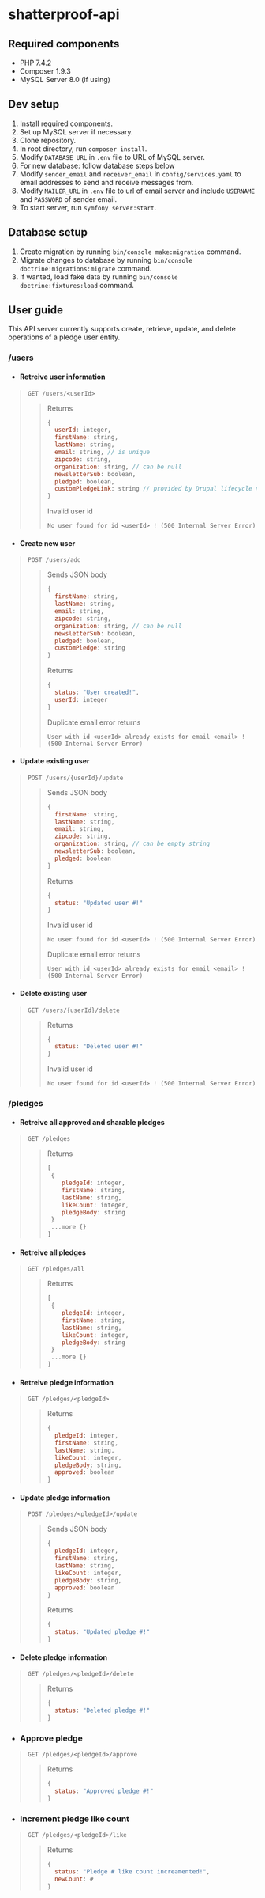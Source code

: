 # shatterproof-api

## Required components
* PHP 7.4.2
* Composer 1.9.3
* MySQL Server 8.0 (if using)

## Dev setup
1. Install required components.
2. Set up MySQL server if necessary.
3. Clone repository.
4. In root directory, run `composer install`.
5. Modify `DATABASE_URL` in `.env` file to URL of MySQL server.
6. For new database: follow database steps below
7. Modify `sender_email` and `receiver_email` in `config/services.yaml` to email addresses to send and receive messages from.
8. Modify `MAILER_URL` in `.env` file to url of email server and include `USERNAME` and `PASSWORD` of sender email.
9. To start server, run `symfony server:start`.

## Database setup
1. Create migration by running `bin/console make:migration` command.
2. Migrate changes to database by running `bin/console doctrine:migrations:migrate` command.
3. If wanted, load fake data by running `bin/console doctrine:fixtures:load` command.

## User guide
This API server currently supports create, retrieve, update, and delete operations of a pledge user entity.

### /users

* #### Retreive user information
> `GET /users/<userId>`
>> Returns
>>```javascript
>>{
>>   userId: integer,
>>   firstName: string,
>>   lastName: string,
>>   email: string, // is unique
>>   zipcode: string,
>>   organization: string, // can be null
>>   newsletterSub: boolean,
>>   pledged: boolean,
>>   customPledgeLink: string // provided by Drupal lifecycle management of Custom Pledge
>>}
>>```
>> Invalid user id
>>```
>> No user found for id <userId> ! (500 Internal Server Error)
>>```

* #### Create new user
> `POST /users/add`
>> Sends JSON body
>>```javascript
>>{
>>   firstName: string,
>>   lastName: string,
>>   email: string,
>>   zipcode: string,
>>   organization: string, // can be null
>>   newsletterSub: boolean,
>>   pledged: boolean,
>>   customPledge: string
>>}
>>```
>> Returns
>>```javascript
>>{
>>   status: "User created!",
>>   userId: integer
>>}
>>```
>> Duplicate email error returns
>>```
>> User with id <userId> already exists for email <email> ! (500 Internal Server Error)
>>```

* #### Update existing user
> `POST /users/{userId}/update`
>> Sends JSON body
>>```javascript
>>{
>>   firstName: string,
>>   lastName: string,
>>   email: string,
>>   zipcode: string,
>>   organization: string, // can be empty string
>>   newsletterSub: boolean,
>>   pledged: boolean
>>}
>>```
>> Returns
>>```javascript
>>{
>>   status: "Updated user #!"
>>}
>>```
>> Invalid user id
>>```
>> No user found for id <userId> ! (500 Internal Server Error)
>>```
>> Duplicate email error returns
>>```
>> User with id <userId> already exists for email <email> ! (500 Internal Server Error)
>>```

* #### Delete existing user
> `GET /users/{userId}/delete`
>> Returns
>>```javascript
>>{
>>   status: "Deleted user #!"
>>}
>>```
>> Invalid user id
>>```
>> No user found for id <userId> ! (500 Internal Server Error)
>>```

### /pledges
* #### Retreive all approved and sharable pledges
> `GET /pledges`
>> Returns
>>```javascript
>>[
>>  {
>>     pledgeId: integer,
>>     firstName: string,
>>     lastName: string,
>>     likeCount: integer,
>>     pledgeBody: string
>>  }
>>  ...more {}
>>]
>>```

* #### Retreive all pledges
> `GET /pledges/all`
>> Returns
>>```javascript
>>[
>>  {
>>     pledgeId: integer,
>>     firstName: string,
>>     lastName: string,
>>     likeCount: integer,
>>     pledgeBody: string
>>  }
>>  ...more {}
>>]
>>```

* #### Retreive pledge information
> `GET /pledges/<pledgeId>`
>> Returns
>>```javascript
>>{
>>   pledgeId: integer,
>>   firstName: string,
>>   lastName: string,
>>   likeCount: integer,
>>   pledgeBody: string,
>>   approved: boolean
>>}
>>```

* #### Update pledge information
> `POST /pledges/<pledgeId>/update`
>> Sends JSON body
>>```javascript
>>{
>>   pledgeId: integer,
>>   firstName: string,
>>   lastName: string,
>>   likeCount: integer,
>>   pledgeBody: string,
>>   approved: boolean
>>}
>>```
>> Returns
>>```javascript
>>{
>>   status: "Updated pledge #!"
>>}
>>```

* #### Delete pledge information
> `GET /pledges/<pledgeId>/delete`
>> Returns
>>```javascript
>>{
>>   status: "Deleted pledge #!"
>>}
>>```

* ### Approve pledge
> `GET /pledges/<pledgeId>/approve`
>> Returns
>>```javascript
>>{
>>   status: "Approved pledge #!"
>>}
>>```

* ### Increment pledge like count
> `GET /pledges/<pledgeId>/like`
>> Returns
>>```javascript
>>{
>>   status: "Pledge # like count increamented!",
>>   newCount: #
>>}
>>```

